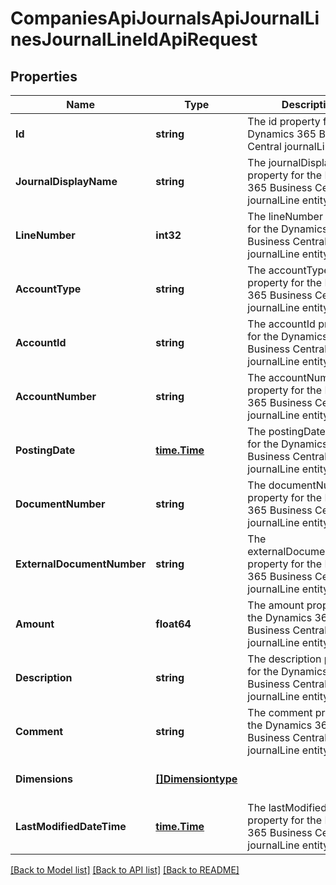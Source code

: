 # CompaniesApiJournalsApiJournalLinesJournalLineIdApiRequest

## Properties
Name | Type | Description | Notes
------------ | ------------- | ------------- | -------------
**Id** | **string** | The id property for the Dynamics 365 Business Central journalLine entity | [optional] [default to null]
**JournalDisplayName** | **string** | The journalDisplayName property for the Dynamics 365 Business Central journalLine entity | [optional] [default to null]
**LineNumber** | **int32** | The lineNumber property for the Dynamics 365 Business Central journalLine entity | [optional] [default to null]
**AccountType** | **string** | The accountType property for the Dynamics 365 Business Central journalLine entity | [optional] [default to null]
**AccountId** | **string** | The accountId property for the Dynamics 365 Business Central journalLine entity | [optional] [default to null]
**AccountNumber** | **string** | The accountNumber property for the Dynamics 365 Business Central journalLine entity | [optional] [default to null]
**PostingDate** | [**time.Time**](time.Time.md) | The postingDate property for the Dynamics 365 Business Central journalLine entity | [optional] [default to null]
**DocumentNumber** | **string** | The documentNumber property for the Dynamics 365 Business Central journalLine entity | [optional] [default to null]
**ExternalDocumentNumber** | **string** | The externalDocumentNumber property for the Dynamics 365 Business Central journalLine entity | [optional] [default to null]
**Amount** | **float64** | The amount property for the Dynamics 365 Business Central journalLine entity | [optional] [default to null]
**Description** | **string** | The description property for the Dynamics 365 Business Central journalLine entity | [optional] [default to null]
**Comment** | **string** | The comment property for the Dynamics 365 Business Central journalLine entity | [optional] [default to null]
**Dimensions** | [**[]Dimensiontype**](dimensiontype.md) |  | [optional] [default to null]
**LastModifiedDateTime** | [**time.Time**](time.Time.md) | The lastModifiedDateTime property for the Dynamics 365 Business Central journalLine entity | [optional] [default to null]

[[Back to Model list]](../README.md#documentation-for-models) [[Back to API list]](../README.md#documentation-for-api-endpoints) [[Back to README]](../README.md)


